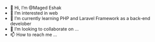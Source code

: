 - 👋 Hi, I’m @Maged Eshak
- 👀 I’m interested in web 
- 🌱 I’m currently learning PHP and Laravel Framework as a back-end develober
- 💞️ I’m looking to collaborate on ...
- 📫 How to reach me ...

<!---
MagedEshak/MagedEshak is a ✨ special ✨ repository because its `README.md` (this file) appears on your GitHub profile.
You can click the Preview link to take a look at your changes.
--->
